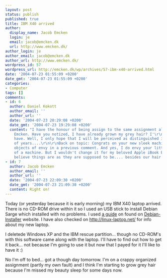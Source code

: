 ```yaml
---
layout: post
status: publish
published: true
title: IBM X40 arrived
author:
  display_name: Jacob Emcken
  login: je
  email: jacob@emcken.dk
  url: http://www.emcken.dk/
author_login: je
author_email: jacob@emcken.dk
author_url: http://www.emcken.dk/
wordpress_id: 57
wordpress_url: http://emcken.dk/wp/archives/57-ibm-x40-arrived.html
date: '2004-07-23 01:55:09 +0200'
date_gmt: '2004-07-23 01:55:09 +0200'
categories:
- Computer
tags: []
comments:
- id: 6
  author: Daniel Kokott
  author_email: ''
  author_url: ''
  date: '2004-07-23 20:29:08 +0200'
  date_gmt: '2004-07-23 19:29:08 +0200'
  content: "I have the honour of being assign to the same assignment along with Mr.
    Emcken. Have you notized, I have already grown my grey hair? I'\r\nm sure you
    have. Well, I only hope that I will be perceived as distinguished in a couple
    of years....\r\n\r\nBack on topic: Congrats on your new sleek machine.\r\nI mentioned
    objects of envy in a previous comment. And yes, I do envy your little bastard
    of a machine. But I wouldn't change it for my beloved Apple iBook B4. :-)\r\nI
    believe things are as they are supposed to be.... besides our hair turning grey."
- id: 7
  author: Jacob Emcken
  author_email: ''
  author_url: ''
  date: '2004-07-23 22:09:30 +0200'
  date_gmt: '2004-07-23 21:09:30 +0200'
  content: Right on!
---
```

Today (or yesterday because it is early morning) my IBM X40 laptop arrived. There is no CD-ROM drive within it so I used an USB stick to install Debian Sarge which installed with no problems. I used <a href="http://d-i.pascal.at/">a guide</a> on found on <a href="http://www.debian.org/devel/debian-installer/">Debian-Installer</a> website.
I have also checked on <a href="http://www.linux-on-laptops.com/ibm.html">http://linux-laptop.net/</a> for info about my new laptop.

I deletede Windows XP and the IBM rescue partition... though no CD-ROM's with this software came along with the laptop. I'll have to find out how to get it back... not because I'm going to use it but now that I payed for it I'll like to have it :)

No I'm off to bed... got a though day tomorrow. I'm on a crappy organized assignment (partly my own fault) and I think I'm starting to grow grey hair because I'm missed my beauty sleep for some days now.

